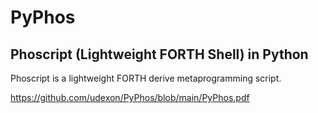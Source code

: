 # PyPhos
## Phoscript (Lightweight FORTH Shell) in Python

Phoscript is a lightweight FORTH derive metaprogramming script.

https://github.com/udexon/PyPhos/blob/main/PyPhos.pdf
